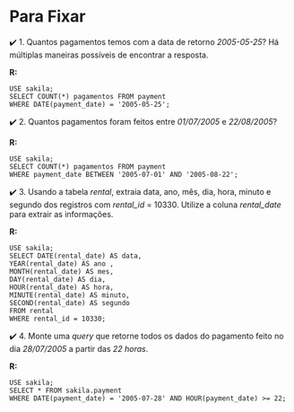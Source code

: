 # Para Fixar

:heavy_check_mark: 1. Quantos pagamentos temos com a data de retorno *2005-05-25*? Há múltiplas maneiras possíveis de encontrar a resposta.

**R:**
```
USE sakila;
SELECT COUNT(*) pagamentos FROM payment
WHERE DATE(payment_date) = '2005-05-25';
```

:heavy_check_mark: 2. Quantos pagamentos foram feitos entre *01/07/2005* e *22/08/2005*?

**R:**
```
USE sakila;
SELECT COUNT(*) pagamentos FROM payment
WHERE payment_date BETWEEN '2005-07-01' AND '2005-08-22';
```

:heavy_check_mark: 3. Usando a tabela *rental*, extraia data, ano, mês, dia, hora, minuto e segundo dos registros com *rental_id* = 10330. Utilize a coluna *rental_date* para extrair as informações.

**R:**
```
USE sakila;
SELECT DATE(rental_date) AS data,
YEAR(rental_date) AS ano ,
MONTH(rental_date) AS mes,
DAY(rental_date) AS dia,
HOUR(rental_date) AS hora,
MINUTE(rental_date) AS minuto,
SECOND(rental_date) AS segundo
FROM rental
WHERE rental_id = 10330;
```

:heavy_check_mark: 4. Monte uma *query* que retorne todos os dados do pagamento feito no dia *28/07/2005* a partir das *22 horas*.

**R:**
```
USE sakila;
SELECT * FROM sakila.payment
WHERE DATE(payment_date) = '2005-07-28' AND HOUR(payment_date) >= 22;
```

